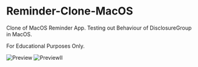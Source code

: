 # Reminder-Clone-MacOS
Clone of MacOS Reminder App. Testing out Behaviour of DisclosureGroup in MacOS. 




For Educational Purposes Only.



![Preview](https://user-images.githubusercontent.com/43356170/141937632-a153569b-0276-4266-9860-f0326c2ddf4c.png)
![PreviewII](https://user-images.githubusercontent.com/43356170/141937643-8613d075-5000-4c01-816f-1ffd1e2ee413.png)
